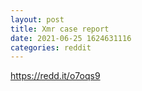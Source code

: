 ```yaml
--- 
layout: post 
title: Xmr case report 
date: 2021-06-25 1624631116 
categories: reddit 
--- 
```

https://redd.it/o7oqs9